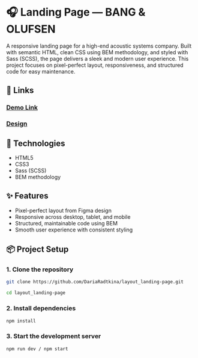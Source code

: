 # 🎧 Landing Page — BANG & OLUFSEN

A responsive landing page for a high-end acoustic systems company.
Built with semantic HTML, clean CSS using BEM methodology, and styled with Sass (SCSS), the page delivers a sleek and modern user experience.
This project focuses on pixel-perfect layout, responsiveness, and structured code for easy maintenance.

## 🔗 Links
### [Demo Link](https://dariaradtkina.github.io/layout_landing-page/)
### [Design](https://www.figma.com/design/DtkQmQ797hk0nI4KfMi2Uq/BOSE-New-Version?node-id=6817-212&t=LuOErsqMbemmumAg-0)

## 🔧 Technologies

- HTML5
- CSS3
- Sass (SCSS)
- BEM methodology

## ✨ Features

- Pixel-perfect layout from Figma design
- Responsive across desktop, tablet, and mobile
- Structured, maintainable code using BEM
- Smooth user experience with consistent styling

## 📦 Project Setup

### 1. Clone the repository
```bash
git clone https://github.com/DariaRadtkina/layout_landing-page.git
```
```bash
cd layout_landing-page
```
### 2. Install dependencies
```bash
npm install
```
### 3. Start the development server
```bash
npm run dev / npm start
```
